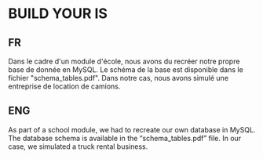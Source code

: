 # BUILD YOUR IS

## FR

Dans le cadre d'un module d'école, nous avons du recréer notre propre base de donnée en MySQL. Le schéma de la base est disponible dans le fichier "schema_tables.pdf". Dans notre cas, nous avons simulé une entreprise de location de camions.

## ENG

As part of a school module, we had to recreate our own database in MySQL. The database schema is available in the “schema_tables.pdf” file. In our case, we simulated a truck rental business.
